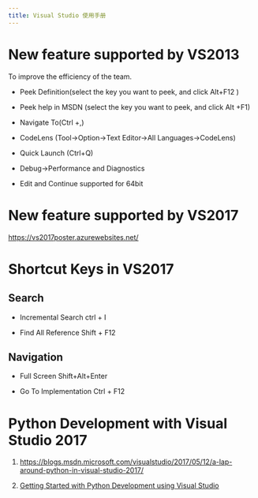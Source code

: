 ```yaml
---
title: Visual Studio 使用手册
---
```


New feature supported by VS2013 
================================

To improve the efficiency of the team.

-   Peek Definition(select the key you want to peek, and click Alt+F12 )

-   Peek help in MSDN (select the key you want to peek, and click Alt +F1)

-   Navigate To(Ctrl +,)

-   CodeLens (Tool-\>Option-\>Text Editor-\>All Languages-\>CodeLens)

-   Quick Launch (Ctrl+Q)

-   Debug-\>Performance and Diagnostics

-   Edit and Continue supported for 64bit

New feature supported by VS2017
===============================

<https://vs2017poster.azurewebsites.net/>

Shortcut Keys in VS2017
=======================

Search
------

-   Incremental Search ctrl + I

-   Find All Reference Shift + F12

Navigation
----------

-   Full Screen Shift+Alt+Enter

-   Go To Implementation Ctrl + F12

Python Development with Visual Studio 2017 
===========================================

1.  <https://blogs.msdn.microsoft.com/visualstudio/2017/05/12/a-lap-around-python-in-visual-studio-2017/>

2.  [Getting Started with Python Development using Visual
    Studio](https://www.youtube.com/playlist?list=PLReL099Y5nRdLgGAdrb_YeTdEnd23s6Ff)
